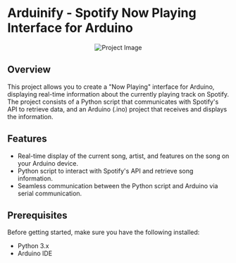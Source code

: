 # Arduinify - Spotify Now Playing Interface for Arduino

<p align="center">
  <img src="path/to/your/project/image.png" alt="Project Image">
</p>

## Overview

This project allows you to create a "Now Playing" interface for Arduino, displaying real-time information about the currently playing track on Spotify. The project consists of a Python script that communicates with Spotify's API to retrieve data, and an Arduino (.ino) project that receives and displays the information.

## Features

- Real-time display of the current song, artist, and features on the song on your Arduino device.
- Python script to interact with Spotify's API and retrieve song information.
- Seamless communication between the Python script and Arduino via serial communication.

## Prerequisites

Before getting started, make sure you have the following installed:

- Python 3.x
- Arduino IDE
